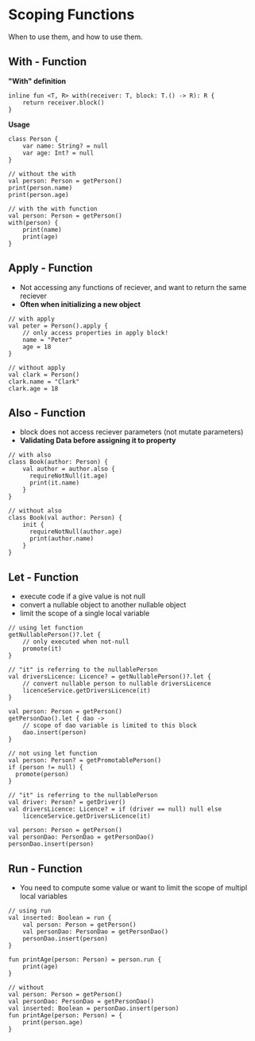 # Scoping Functions
When to use them, and how to use them. 


## With - Function


**"With" definition**

```
inline fun <T, R> with(receiver: T, block: T.() -> R): R {
    return receiver.block()
}
```

**Usage**

```
class Person {
    var name: String? = null
    var age: Int? = null
}

// without the with
val person: Person = getPerson()
print(person.name)
print(person.age)

// with the with function
val person: Person = getPerson()
with(person) {
	print(name)
	print(age)
}

```

## Apply - Function

* Not accessing any functions of reciever, and want to return the same reciever
* **Often when initializing a new object**

```
// with apply
val peter = Person().apply {
    // only access properties in apply block!
    name = "Peter"
    age = 18
}

// without apply
val clark = Person()
clark.name = "Clark"
clark.age = 18
```

## Also - Function
* block does not access reciever parameters (not mutate parameters)
* **Validating Data before assigning it to property**

```
// with also
class Book(author: Person) {
    val author = author.also {
      requireNotNull(it.age)
      print(it.name)
    }
}

// without also
class Book(val author: Person) {
    init {
      requireNotNull(author.age)
      print(author.name)
    }
}
```

## Let - Function
* execute code if a give value is not null
* convert a nullable object to another nullable object
* limit the scope of a single local variable


```
// using let function
getNullablePerson()?.let {
    // only executed when not-null
    promote(it)
}

// "it" is referring to the nullablePerson
val driversLicence: Licence? = getNullablePerson()?.let {
    // convert nullable person to nullable driversLicence
    licenceService.getDriversLicence(it) 
}

val person: Person = getPerson()
getPersonDao().let { dao -> 
    // scope of dao variable is limited to this block
    dao.insert(person)
}

// not using let function
val person: Person? = getPromotablePerson()
if (person != null) {
  promote(person)
}

// "it" is referring to the nullablePerson
val driver: Person? = getDriver()
val driversLicence: Licence? = if (driver == null) null else
    licenceService.getDriversLicence(it)
    
val person: Person = getPerson()
val personDao: PersonDao = getPersonDao()
personDao.insert(person)
```

## Run - Function
* You need to compute some value or want to limit the scope of multipl local variables

```
// using run
val inserted: Boolean = run {
    val person: Person = getPerson()
    val personDao: PersonDao = getPersonDao()
    personDao.insert(person)
}

fun printAge(person: Person) = person.run {
    print(age)
}

// without
val person: Person = getPerson()
val personDao: PersonDao = getPersonDao()
val inserted: Boolean = personDao.insert(person)
fun printAge(person: Person) = {
    print(person.age)
}
```



